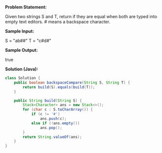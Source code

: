 

**Problem Statement:**

Given two strings S and T, return if they are equal when both are typed into empty text editors. # means a backspace character.

**Sample Input:**

S = "ab##"
T = "c#d#"

**Sample Output:**

true

**Solution (Java):**

```java
class Solution {
    public boolean backspaceCompare(String S, String T) {
        return build(S).equals(build(T));
    }

    public String build(String S) {
        Stack<Character> ans = new Stack<>();
        for (char c : S.toCharArray()) {
            if (c != '#')
                ans.push(c);
            else if (!ans.empty())
                ans.pop();
        }
        return String.valueOf(ans);
    }
}
```